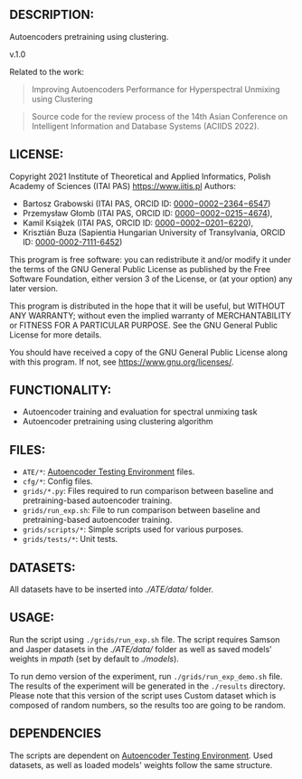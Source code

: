 ## DESCRIPTION:
Autoencoders pretraining using clustering.

v.1.0

Related to the work:
> Improving Autoencoders Performance for Hyperspectral Unmixing using Clustering

> Source code for the review process of the 14th Asian Conference on Intelligent Information and Database Systems (ACIIDS 2022).

## LICENSE:
Copyright 2021 Institute of Theoretical and Applied Informatics,
Polish Academy of Sciences (ITAI PAS) <https://www.iitis.pl>
Authors:
- Bartosz Grabowski (ITAI PAS, ORCID ID: [0000−0002−2364−6547](https://orcid.org/0000-0002-2364-6547))
- Przemysław Głomb (ITAI PAS, ORCID ID: [0000−0002−0215−4674](https://orcid.org/0000-0002-0215-4674)),
- Kamil Książek (ITAI PAS, ORCID ID: [0000−0002−0201−6220](https://orcid.org/0000-0002-0201-6220)),
- Krisztián Buza (Sapientia Hungarian University of Transylvania, ORCID ID: [0000-0002-7111-6452](https://orcid.org/0000-0002-7111-6452))

This program is free software: you can redistribute it and/or modify
it under the terms of the GNU General Public License as published by
the Free Software Foundation, either version 3 of the License, or
(at your option) any later version.

This program is distributed in the hope that it will be useful,
but WITHOUT ANY WARRANTY; without even the implied warranty of
MERCHANTABILITY or FITNESS FOR A PARTICULAR PURPOSE. See the
GNU General Public License for more details.

You should have received a copy of the GNU General Public License
along with this program. If not, see <https://www.gnu.org/licenses/>.

## FUNCTIONALITY:
- Autoencoder training and evaluation for spectral unmixing task
- Autoencoder pretraining using clustering algorithm

## FILES:
- `ATE/*`: [Autoencoder Testing Environment](https://github.com/iitis/AutoencoderTestingEnvironment) files.
- `cfg/*`: Config files.
- `grids/*.py`: Files required to run comparison between baseline and pretraining-based autoencoder training.
- `grids/run_exp.sh`: File to run comparison between baseline and pretraining-based autoencoder training.
- `grids/scripts/*`: Simple scripts used for various purposes.
- `grids/tests/*`: Unit tests.

## DATASETS:
All datasets have to be inserted into <em>./ATE/data/</em> folder.

## USAGE:
Run the script using `./grids/run_exp.sh` file.
The script requires Samson and Jasper datasets in the <em>./ATE/data/</em> folder as well as saved models' weights in <em>mpath</em> (set by default to <em>./models</em>).

To run demo version of the experiment, run `./grids/run_exp_demo.sh` file. The results of the experiment will be generated in the `./results` directory. Please note that this version of the script uses Custom dataset which is composed of random numbers, so the results too are going to be random.

## DEPENDENCIES
The scripts are dependent on [Autoencoder Testing Environment](https://github.com/iitis/AutoencoderTestingEnvironment). Used datasets, as well as loaded models' weights follow the same structure.
